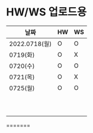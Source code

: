 
# HW/WS 업로드용

|      날짜 |  HW | WS |
| --- | --- | --- |
| 2022.0718(월) |O|O| 
| 0719(화) | O | X |
| 0720(수) | O | O |
| 0721(목) | O | X |
| 0725(월) | O | O |
|  |  |  |
|  |  |  |
|  |  |  |
|  |  |  |
|  |  |  |
|  |  |  |
|  |  |  |
|  |  |  |
|  |  |  |
|  |  |  |
=======

